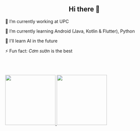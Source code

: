 <h2 align="center"> Hi there 👋</h2>

<p>🔭 I’m currently working at UPC</p>
<p>🌱 I’m currently learning Android (Java, Kotlin & Flutter), Python</p>
<p>🤔 I'll learn AI in the future</p>
<p>⚡ Fun fact: <i>Cơm sườn</i> is the best</p>

<br/>


<br/>

<p>
  <a href="https://github.com/anuraghazra/github-readme-stats">
    <img height="160" src="https://github-readme-stats.vercel.app/api?username=kitoku95&count_private=true&show_icons=true&theme=gruvbox" />
    <img height="160" src="https://github-readme-stats.vercel.app/api/top-langs/?username=kitoku95&count_private=true&layout=compact&theme=gruvbox" />
  </a>
</p>

<!--


**kitoku95/kitoku95** is a ✨ _special_ ✨ repository because its `README.md` (this file) appears on your GitHub profile.

<h3 align="left">Languages and tools<h2>
<p align="left">
  <img src="https://raw.githubusercontent.com/devicons/devicon/master/icons/android/android-original.svg" alt="android" width="40" height="40"/>
  <img src="https://raw.githubusercontent.com/devicons/devicon/master/icons/flutter/flutter-original.svg" alt="android" width="40" height="40"/>
</p>

  <img src="https://raw.githubusercontent.com/devicons/devicon/master/icons/android/android-original.svg" alt="android" width="40" height="40"/>
  <img src="https://raw.githubusercontent.com/devicons/devicon/master/icons/flutter/flutter-original.svg" alt="android" width="40" height="40"/>

  <img src="https://raw.githubusercontent.com/devicons/devicon/master/icons/python/python-original.svg" alt="android" width="40" height="40"/>
  <img src="https://raw.githubusercontent.com/devicons/devicon/master/icons/java/java-original.svg" alt="android" width="40" height="40"/>
  <img src="https://raw.githubusercontent.com/devicons/devicon/master/icons/anaconda/anaconda-original.svg" alt="android" width="40" height="40"/>
  <img src="https://raw.githubusercontent.com/devicons/devicon/master/icons/java/java-original.svg" alt="android" width="40" height="40"/>
  <img src="https://raw.githubusercontent.com/devicons/devicon/master/icons/opencv/opencv-original.svg" alt="android" width="40" height="40"/>

Here are some ideas to get you started:
- 🔭 I’m currently working on ...
- 🌱 I’m currently learning ...
- 👯 I’m looking to collaborate on ...
- 🤔 I’m looking for help with ...
- 💬 Ask me about ...
- 📫 How to reach me: ...
- 😄 Pronouns: ...
- ⚡ Fun fact: ...
-->

